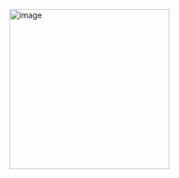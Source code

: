 <img width="286" alt="image" src="https://github.com/GaborKomuves/TemperatureConverter_beta/assets/67443270/0ef9f99a-7726-4ec7-8826-c6a9dffdaf4c">
